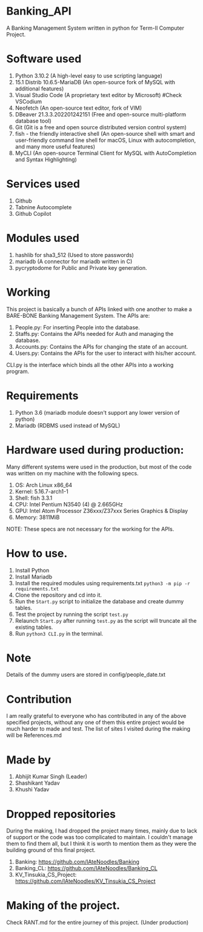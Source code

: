 # Banking_API
A Banking Management System written in python for Term-II Computer Project.

# Software used
1. Python 3.10.2 (A high-level easy to use scripting language)
2. 15.1 Distrib 10.6.5-MariaDB (An open-source fork of MySQL with additional features)
3. Visual Studio Code (A proprietary text editor by Microsoft) #Check VSCodium
4. Neofetch (An open-source text editor, fork of VIM)
5. DBeaver 21.3.3.202201242151 (Free and open-source multi-platform database tool)
6. Git (Git is a free and open source distributed version control system)
7. fish - the friendly interactive shell (An open-source shell with smart and user-friendly command line shell for macOS, Linux with autocompletion, and many more useful features)
8. MyCLI (An open-source Terminal Client for MySQL with AutoCompletion and Syntax Highlighting)

# Services used
1. Github
2. Tabnine Autocomplete
3. Github Copilot

# Modules used
1. hashlib for sha3_512 (Used to store passwords)
2. mariadb (A connector for mariadb written in C)
3. pycryptodome for Public and Private key generation.

# Working
This project is basically a bunch of APIs linked with one another to make a BARE-BONE Banking Management System.
The APIs are:
1. People.py: For inserting People into the database.
2. Staffs.py: Contains the APIs needed for Auth and managing the database.
3. Accounts.py: Contains the APIs for changing the state of an account.
4. Users.py: Contains the APIs for the user to interact with his/her account.

CLI.py is the interface which binds all the other APIs into a working program.

# Requirements
1. Python 3.6 (mariadb module doesn't support any lower version of python)
2. Mariadb (RDBMS used instead of MySQL)

# Hardware used during production:
Many different systems were used in the production, but most of the code was written on my machine with the following specs.

  1. OS: Arch Linux x86_64   
  2. Kernel: 5.16.7-arch1-1 
  3. Shell: fish 3.3.1 
  4. CPU: Intel Pentium N3540 (4) @ 2.665GHz 
  5. GPU: Intel Atom Processor Z36xxx/Z37xxx Series Graphics & Display 
  6. Memory: 3811MiB

NOTE: These specs are not necessary for the working for the APIs.

# How to use.
1. Install Python 
2. Install Mariadb
3. Install the required modules using requirements.txt
   `python3 -m pip -r requirements.txt`
4. Clone the repository and cd into it.
5. Run the `Start.py` script to initialize the database and create dummy tables.
6. Test the project by running the script `test.py`
7. Relaunch `Start.py` after running `test.py` as the script will truncate all the existing tables.
8. Run `python3 CLI.py` in the terminal.

# Note

Details of the dummy users are stored in config/people_date.txt

# Contribution
I am really grateful to everyone who has contributed in any of the above specified projects, without any one of them this entire project would be much harder to made and test.
The list of sites I visited during the making will be References.md 

# Made by
1. Abhijit Kumar Singh (Leader)
2. Shashikant Yadav
3. Khushi Yadav

# Dropped repositories
During the making, I had dropped the project many times, mainly due to lack of support or the code was too complicated to maintain. I couldn't manage them to find them all, but I think it is worth to mention them as they were the building ground of this final project.
1. Banking: https://github.com/IAteNoodles/Banking
2. Banking_CL: https://github.com/IAteNoodles/Banking_CL
3. KV_Tinsukia_CS_Project: https://github.com/IAteNoodles/KV_Tinsukia_CS_Project

# Making of the project.
Check RANT.md for the entire journey of this project. (Under production)
